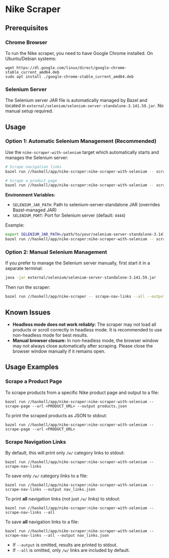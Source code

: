 # Nike Scraper

## Prerequisites

### Chrome Browser
To run the Nike scraper, you need to have Google Chrome installed. On Ubuntu/Debian systems:
```
wget https://dl.google.com/linux/direct/google-chrome-stable_current_amd64.deb
sudo apt install ./google-chrome-stable_current_amd64.deb
```

### Selenium Server
The Selenium server JAR file is automatically managed by Bazel and located in `external/selenium/selenium-server-standalone-3.141.59.jar`. No manual setup required.

## Usage

### Option 1: Automatic Selenium Management (Recommended)

Use the `nike-scraper-with-selenium` target which automatically starts and manages the Selenium server:

```bash
# Scrape navigation links
bazel run //haskell/app/nike-scraper:nike-scraper-with-selenium -- scrape-nav-links --all --output nav_links.json

# Scrape a product page
bazel run //haskell/app/nike-scraper:nike-scraper-with-selenium -- scrape-page --url <PRODUCT_URL> --output products.json
```

**Environment Variables:**
- `SELENIUM_JAR_PATH`: Path to selenium-server-standalone JAR (overrides Bazel-managed JAR)
- `SELENIUM_PORT`: Port for Selenium server (default: `4444`)

Example:
```bash
export SELENIUM_JAR_PATH=/path/to/your/selenium-server-standalone-3.141.59.jar
bazel run //haskell/app/nike-scraper:nike-scraper-with-selenium -- scrape-nav-links --all
```

### Option 2: Manual Selenium Management

If you prefer to manage the Selenium server manually, first start it in a separate terminal:

```bash
java -jar external/selenium/selenium-server-standalone-3.141.59.jar
```

Then run the scraper:

```bash
bazel run //haskell/app/nike-scraper -- scrape-nav-links --all --output nav_links.json
```

## Known Issues

- **Headless mode does not work reliably:** The scraper may not load all products or scroll correctly in headless mode. It is recommended to use non-headless mode for best results.
- **Manual browser closure:** In non-headless mode, the browser window may not always close automatically after scraping. Please close the browser window manually if it remains open.

## Usage Examples

### Scrape a Product Page

To scrape products from a specific Nike product page and output to a file:

```
bazel run //haskell/app/nike-scraper:nike-scraper-with-selenium -- scrape-page --url <PRODUCT_URL> --output products.json
```

To print the scraped products as JSON to stdout:

```
bazel run //haskell/app/nike-scraper:nike-scraper-with-selenium -- scrape-page --url <PRODUCT_URL>
```

### Scrape Navigation Links

By default, this will print only `/w/` category links to stdout:

```
bazel run //haskell/app/nike-scraper:nike-scraper-with-selenium -- scrape-nav-links
```

To save only `/w/` category links to a file:

```
bazel run //haskell/app/nike-scraper:nike-scraper-with-selenium -- scrape-nav-links --output nav_links.json
```

To print **all** navigation links (not just `/w/` links) to stdout:

```
bazel run //haskell/app/nike-scraper:nike-scraper-with-selenium -- scrape-nav-links --all
```

To save **all** navigation links to a file:

```
bazel run //haskell/app/nike-scraper:nike-scraper-with-selenium -- scrape-nav-links --all --output nav_links.json
```

- If `--output` is omitted, results are printed to stdout.
- If `--all` is omitted, only `/w/` links are included by default.

